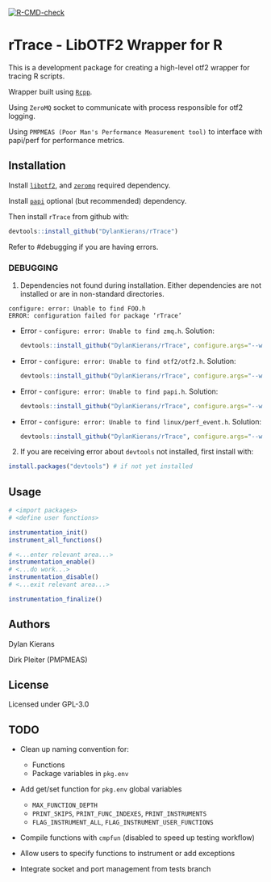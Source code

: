   <!-- badges: start -->
[![R-CMD-check](https://github.com/DylanKierans/rTrace/actions/workflows/R-CMD-check.yaml/badge.svg)](https://github.com/DylanKierans/rTrace/actions/workflows/R-CMD-check.yaml)
  <!-- badges: end -->

# rTrace - LibOTF2 Wrapper for R

This is a development package for creating a high-level otf2 wrapper for tracing R scripts.

Wrapper built using [`Rcpp`](https://cran.r-project.org/web/packages/Rcpp/index.html).

Using `ZeroMQ` socket to communicate with process responsible for otf2 logging.

Using `PMPMEAS (Poor Man's Performance Measurement tool)` to interface with papi/perf for performance metrics.


## Installation

Install [`libotf2`](https://www.vi-hps.org/projects/score-p/), and [`zeromq`](https://github.com/zeromq) required dependency. 

Install [`papi`](https://hpc.llnl.gov/software/development-environment-software/papi-performance-application-programming-interface) optional (but recommended) dependency.

Then install `rTrace` from github with:

```R
devtools::install_github("DylanKierans/rTrace")
```

Refer to #debugging if you are having errors.

### DEBUGGING

1. Dependencies not found during installation. Either dependencies are not installed or are in non-standard directories.
```
configure: error: Unable to find FOO.h
ERROR: configuration failed for package ‘rTrace’
```

- Error - `configure: error: Unable to find zmq.h`. Solution:

    ```R
    devtools::install_github("DylanKierans/rTrace", configure.args="--with-zeromq=/path/to/zeromq/directory")
    ```

- Error - `configure: error: Unable to find otf2/otf2.h`. Solution:

    ```R
    devtools::install_github("DylanKierans/rTrace", configure.args="--with-otf2=/path/to/otf2/directory")
    ```

- Error - `configure: error: Unable to find papi.h`. Solution: 

    ```R
    devtools::install_github("DylanKierans/rTrace", configure.args="--with-papi=/path/to/papi/directory")
    ```

- Error - `configure: error: Unable to find linux/perf_event.h`. Solution:

    ```R
    devtools::install_github("DylanKierans/rTrace", configure.args="--with-perf=/path/to/perf/directory")
    ```

2. If you are receiving error about `devtools` not installed, first install with:

```R
install.packages("devtools") # if not yet installed
```


## Usage

```R
# <import packages>
# <define user functions>

instrumentation_init()
instrument_all_functions()

# <...enter relevant area...>
instrumentation_enable()
# <...do work...>
instrumentation_disable()
# <...exit relevant area...>

instrumentation_finalize()
```

## Authors 

Dylan Kierans

Dirk Pleiter (PMPMEAS)

## License 

Licensed under GPL-3.0

## TODO

* Clean up naming convention for:
    * Functions
    * Package variables in `pkg.env`

* Add get/set function for `pkg.env` global variables
    * `MAX_FUNCTION_DEPTH`
    * `PRINT_SKIPS`, `PRINT_FUNC_INDEXES`, `PRINT_INSTRUMENTS`
    * `FLAG_INSTRUMENT_ALL`, `FLAG_INSTRUMENT_USER_FUNCTIONS`

* Compile functions with `cmpfun` (disabled to speed up testing workflow)

* Allow users to specify functions to instrument or add exceptions

* Integrate socket and port management from tests branch

